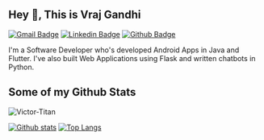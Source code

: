 ## Hey 👋, This is Vraj Gandhi
[![Gmail Badge](https://img.shields.io/badge/-vrajgandhi@hotmail.com-c14438?style=flat&logo=Gmail&logoColor=white&link=mailto:vrajgandhi@hotmail.com)](mailto:vrajgandhi@hotmail.com) 
[![Linkedin Badge](https://img.shields.io/badge/vraj2218-0072b1?style=flat&logo=Linkedin&logoColor=white&link=https://www.linkedin.com/in/vraj2218/)](https://www.linkedin.com/in/vraj2218/)
[![Github Badge](https://img.shields.io/badge/Victor-Titan-grey?style=flat&logo=github&logoColor=white&link=https://github.com/Victor-Titan/)](https://www.github.com/Victor-Titan/) <p align='left'>I'm a Software Developer who's developed Android Apps in Java and Flutter. I've also built Web Applications using Flask and written chatbots in Python.</p>
## Some of my Github Stats
<p align=left> <img src=https://komarev.com/ghpvc/?username=Victor-Titan alt=Victor-Titan /> </p>

[![Github stats](https://github-readme-stats.vercel.app/api?username=Victor-Titan&show_icons=true&include_all_commits=true)](https://github.com/Victor-Titan/github-readme-stats)
[![Top Langs](https://github-readme-stats.vercel.app/api/top-langs/?username=Victor-Titan&layout=compact)](https://github.com/Victor-Titan/github-readme-stats)
